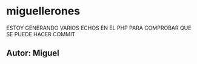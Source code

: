 # miguellerones
ESTOY GENERANDO VARIOS ECHOS EN EL PHP PARA COMPROBAR QUE SE PUEDE HACER COMMIT
## Autor: Miguel